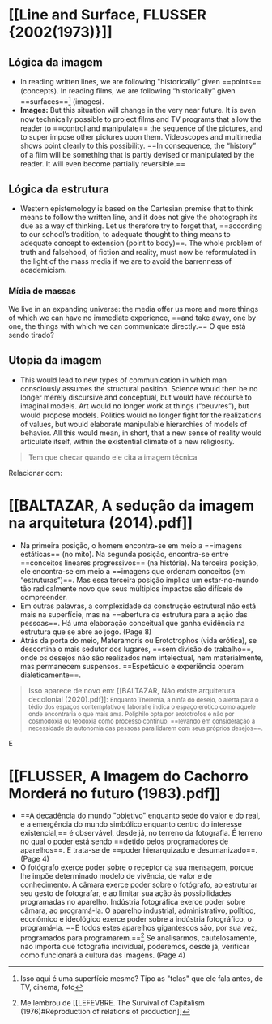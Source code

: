 # [[Line and Surface, FLUSSER {2002(1973)}]]
## Lógica da imagem 
- In reading written lines, we are following "historically” given ==points== (concepts). In reading ﬁlms, we are following “historically” given ==surfaces==[^2] (images).
- **Images:** But this situation will change in the very near future. It is even now technically possible to project ﬁlms and TV programs that allow the reader to ==control and manipulate== the sequence of the pictures, and to super impose other pictures upon them. Videoscopes and multimedia shows point clearly to this possibility. ==In consequence, the “history” of a ﬁlm will be something that is partly devised or manipulated by the reader. It will even become partially reversible.==

## Lógica da estrutura 
- Western epistemology is based on the Cartesian premise that to think means to follow the written line, and it does not give the photograph its due as a way of thinking. Let us therefore try to forget that, ==according to our school’s tradition, to adequate thought to thing means to adequate concept to extension (point to body)==. The whole problem of truth and falsehood, of ﬁction and reality, must now be reformulated in the light of the mass media if we are to avoid the barrenness of academicism.
### Mídia de massas 
We live in an expanding universe: the media offer us more and more things of which we can have no immediate experience, ==and take away, one by one, the things with which we can communicate directly.== O que está sendo tirado? 
## Utopia da imagem 
- This would lead to new types of communication in which man consciously assumes the structural position. Science would then be no longer merely discursive and conceptual, but would have recourse to imaginal models. Art would no longer work at things (“oeuvres”), but would propose models. Politics would no longer ﬁght for the realizations of values, but would elaborate manipulable hierarchies of models of behavior. All this would mean, in short, that a new sense of reality would articulate itself, within the existential climate of a new religiosity.

> Tem que checar quando ele cita a imagem técnica 


Relacionar com: 
# [[BALTAZAR, A sedução da imagem na arquitetura (2014).pdf]]
- Na primeira posição, o homem encontra-se em meio a ==imagens estáticas== (no mito). Na segunda posição, encontra-se entre ==conceitos lineares progressivos== (na história). Na terceira posição, ele encontra-se em meio a ==imagens que ordenam conceitos (em “estruturas”)==. Mas essa terceira posição implica um estar-no-mundo tão radicalmente novo que seus múltiplos impactos são difíceis de compreender. 
- Em outras palavras, a complexidade da construção estrutural não está mais na superfície, mas na ==abertura da estrutura para a ação das pessoas==. Há uma elaboração conceitual que ganha evidência na estrutura que se abre ao jogo. (Page 8) 
- Atrás da porta do meio, Materamoris ou Erototrophos (vida erótica), se descortina o mais sedutor dos lugares, ==sem divisão do trabalho==, onde os desejos não são realizados nem intelectual, nem materialmente, mas permanecem suspensos. ==Espetáculo e experiência operam dialeticamente==.
> Isso aparece de novo em: 
> [[BALTAZAR, Não existe arquitetura decolonial (2020).pdf]]: 
> <small> Enquanto Thelemia, a ninfa do desejo, o alerta para o tédio dos espaços contemplativo e laboral e indica o espaço erótico como aquele onde encontraria o que mais ama. Poliphilo opta por erototrofos e não por cosmodoxia ou teodoxia como processo contínuo, ==levando em consideração a necessidade de autonomia das pessoas para lidarem com seus próprios desejos==.  </small>

E


# [[FLUSSER, A Imagem do Cachorro Morderá no futuro (1983).pdf]]
- ==A decadência do mundo "objetivo" enquanto sede do valor e do real, e a emergência do mundo simbólico enquanto centro do interesse existencial,== é observável, desde já, no terreno da fotografia. É terreno no qual o poder está sendo ==detido pelos programadores de aparelhos==. E trata-se de ==poder hierarquizado e desumanizado==. (Page 4) 
- O fotógrafo exerce poder sobre o receptor da sua mensagem, porque lhe impõe determinado modelo de vivência, de valor e de conhecimento. A câmara exerce poder sobre o fotógrafo, ao estruturar seu gesto de fotografar, e ao limitar sua ação às possibilidades programadas no aparelho. Indústria fotográfica exerce poder sobre câmara, ao programá-la. O aparelho industrial, administrativo, político, econômico e ideológico exerce poder sobre a indústria fotográfico, o programá-la. ==E todos estes aparelhos gigantescos são, por sua vez, programados para programarem.==[^1] Se analisarmos, cautelosamente, não importa que fotografia individual, poderemos, desde já, verificar como funcionará a cultura das imagens. (Page 4)  

[^1]: Me lembrou de [[LEFEVBRE. The Survival of Capitalism (1976)#Reproduction of relations of production]] 
[^2]: Isso aqui é uma superfície mesmo? Tipo as "telas" que ele fala antes, de TV, cinema, foto